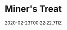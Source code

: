 ---
templateKey: blog-post
featuredpost: false
date: 2020-02-23T00:22:22.711Z
title: Miner's Treat
description: This should keep your energy up. 
type: cooking
sellPrice: 200
energy: 125
health: 56
featuredimage: /img/Miner's_Treat.png
tags:
  - Cave Carrot
  - Sugar
  - Milk
  - edible
---